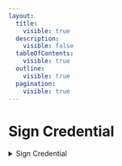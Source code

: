 ```yaml
---
layout:
  title:
    visible: true
  description:
    visible: false
  tableOfContents:
    visible: true
  outline:
    visible: true
  pagination:
    visible: true
---
```


# Sign Credential

<details>

<summary>Sign Credential</summary>

<pre class="language-rust" data-overflow="wrap"><code class="lang-rust">/// Signs a message using a private key and a random number generator (RNG).
///
/// # Parameters
/// - `private_key`: Reference to the private key of type 
/// `PrivateKey&#x3C;Testnet3>` used for signing the message.
///
/// - `message`: The message to be signed, represented as an array slice of 
/// `Field&#x3C;Testnet3>` objects.
///
<strong>/// - `rng`: A mutable reference to a random number generator (TestRng) for 
</strong><strong>/// cryptographic operations.
</strong>///
/// # Returns
/// Returns a `Result` containing a tuple with the generated signature of 
/// type `Signature&#x3C;Testnet3>` and a nonce of type `Scalar&#x3C;Testnet3>` if 
/// successful, or an error message otherwise.
fn sign_message_with_private_key(
    private_key: &#x26;PrivateKey&#x3C;Testnet3>, 
    message: &#x26;[Field&#x3C;Testnet3>], 
    rng: &#x26;mut TestRng
) -> Result&#x3C;(Signature&#x3C;Testnet3>, Scalar&#x3C;Testnet3>), String> {

    // Attempt to sign the message using the provided private key and RNG.
    match Signature::&#x3C;Testnet3>::sign(private_key, message, rng) {
        
        // If signature is successfully created
        Ok(signature) => {
            
            // Generate a random nonce using the RNG
            let nonce = Scalar::rand(rng);
            
            // Return the signature and the nonce as a successful result
            Ok((signature, nonce))
        },
        
        // If signature creation fails
        Err(_) => {
            
            // Return an error message indicating the failure
            Err(String::from("Failed to create signature"))
        },
    }
}

</code></pre>

</details>
